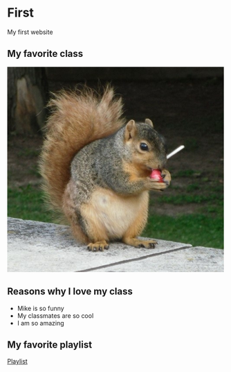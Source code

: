 # First
My first website

## My favorite class
![Awesome class](Squirrel.jpg)

## Reasons why I love my class
- Mike is so funny
- My classmates are so cool
- I am so amazing

## My favorite playlist
[Playlist](https://drive.google.com/file/d/1D7uDfFgT89x-PkW1gyZOMNvPk-tjRnrf/view?usp=sharing)
